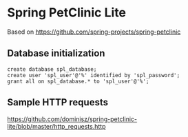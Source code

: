 # Spring PetClinic Lite

Based on https://github.com/spring-projects/spring-petclinic

## Database initialization

```
create database spl_database;
create user 'spl_user'@'%' identified by 'spl_password';
grant all on spl_database.* to 'spl_user'@'%';
```

## Sample HTTP requests

https://github.com/dominisz/spring-petclinic-lite/blob/master/http_requests.http